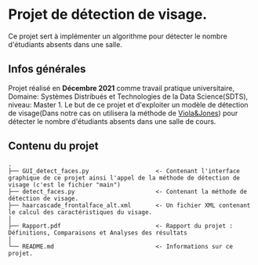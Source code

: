 # Projet de détection de visage.
Ce projet sert à implémenter un algorithme pour détecter le nombre d'étudiants absents dans une salle.

## Infos générales
Projet réalisé en **Décembre 2021** comme travail pratique universitaire, Domaine: Systèmes Distribués et Technologies de la Data Science(SDTS), niveau: Master 1. Le but de ce projet et d'exploiter un modèle de détection de visage(Dans notre cas on utilisera la méthode de [Viola&Jones](https://fr.wikipedia.org/wiki/Méthode_de_Viola_et_Jones)) pour détecter le nombre d'étudiants absents dans une salle de cours.

## Contenu du projet
```text
.
├── GUI_detect_faces.py                   <- Contenant l'interface graphique de ce projet ainsi l'appel de la méthode de détection de visage (c'est le fichier "main")
├── detect_faces.py                       <- Contenant la méthode de détection de visage.
├── haarcascade_frontalface_alt.xml       <- Un fichier XML contenant le calcul des caractéristiques du visage.
│
├── Rapport.pdf                           <- Rapport du projet : Définitions, Comparaisons et Analyses des résultats
│
└── README.md                             <- Informations sur ce projet.
```
